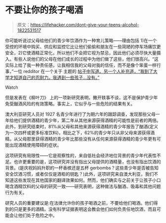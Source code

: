 # 不要让你的孩子喝酒

> 原文：<https://lifehacker.com/dont-give-your-teens-alcohol-1822531517>

你可能听说过父母给他们的青少年饮酒作为一种育儿策略——理由包括 1)在一个受控的环境中购买、供应和监控它比让他们偷偷和朋友在一些简陋的停车场痛饮更安全，2)它使酒精正常化，所以他们不会把它视为禁忌，因此他们必须尽快大量摄入。有些人说他们的父母在他们成长的过程中为他们做了这些，他们很高兴。“这实际上给了我一种责任感，让我相信我的父母对我的信任，而不是像个笨蛋一样行事，”一位 redditor 在一个关于 主题的 [帖子中写道。另一个人补充道，“我到了大学才知道自己的忍耐力。我遇到一些孩子...没有。”](https://www.reddit.com/r/AskReddit/comments/4xh7eu/did_your_parents_let_you_drink_before_you_were_21/)

Watch

但是发表在《柳叶刀》 上的一项新研究表明，撇开轶事不谈，这不是保护青少年免受酗酒风险的有效策略。事实上，它似乎与一些危险的结果有关。

澳大利亚研究人员对 1927 名青少年进行了为期六年的跟踪调查，发现那些父母一年给他们提供酒精的青少年，第二年从其他来源获得酒精的可能性是前者的两倍。此外，到研究结束时，81%从父母和其他来源获得酒精的青少年报告了酗酒(定义为一次四杯或更多标准饮料)，相比之下，62%的青少年只从非父母来源获得酒精。从父母那里获得酒精的青少年比那些没有从任何来源获得酒精的青少年更有可能出现酒精使用障碍的症状。

这项研究有局限性——它是观察性的，来自低社会经济地位背景的青少年代表性不足。也许更重要的是，这项研究并没有指出父母提供的酒精量，也没有指出饮酒的背景。(是庆祝妈妈升职的一杯香槟还是五杯 gerbombs？这些青少年是否被告知安全饮酒习惯，或者仅仅是酒柜的钥匙？)此外，这项研究来自澳大利亚，我们不知道这些发现在其他国家的翻译效果如何。然而，他们确实与之前关于让孩子小口喝含酒精饮料的父母的研究一致——研究表明，这种做法与酗酒、吸毒和其他问题行为有关。

研究人员的重要建议是:在法律允许你的孩子喝酒之前，不要给他们喝酒。他们得到的只是更多的酒精。没有科学证据表明这会教会他们如何负责任地饮酒，而且可能会让他们处于危险之中。